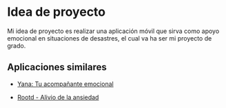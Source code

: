 # Idea de proyecto

Mi idea de proyecto es realizar una aplicación móvil que sirva como apoyo emocional en situaciones de desastres, el cual va ha ser mi proyecto de grado.

## Aplicaciones similares


- [Yana: Tu acompañante emocional](https://play.google.com/store/apps/details?id=com.yanaapp&hl=es_CO&gl=US&pli=1)

- [Rootd - Alivio de la ansiedad](https://play.google.com/store/apps/details?id=com.rootd&hl=es_CO&gl=US)

